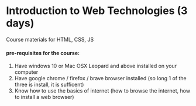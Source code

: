 # Introduction to Web Technologies (3 days)
Course materials for HTML, CSS, JS


#### pre-requisites for the course:
1. Have windows 10 or Mac OSX Leopard and above installed on your computer
2. Have google chrome / firefox / brave browser installed (so long 1 of the three is install, it is sufficent)
3. Know how to use the basics of internet (how to browse the internet, how to install a web browser)
